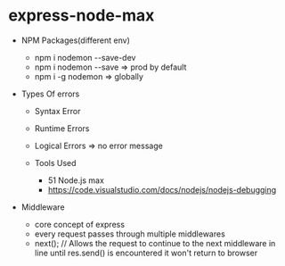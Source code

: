 # express-node-max
  
  * NPM Packages(different env)
    * npm i nodemon --save-dev 
    * npm i nodemon --save => prod by default
    * npm i -g nodemon  => globally

  * Types Of errors
    * Syntax Error  
    * Runtime Errors
    * Logical Errors => no error message

    * Tools Used
      * 51 Node.js max
      * https://code.visualstudio.com/docs/nodejs/nodejs-debugging

  * Middleware
    * core concept of express    
    * every request passes through multiple middlewares
    * next(); // Allows the request to continue to the next middleware in line
      until res.send() is encountered it won't return to browser
